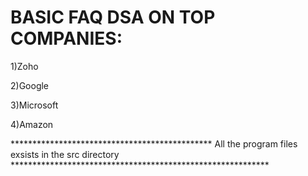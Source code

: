 # BASIC FAQ DSA ON TOP COMPANIES:

1)Zoho

2)Google

3)Microsoft

4)Amazon

********************************************** All the program files exsists in the src directory ***********************************************************
